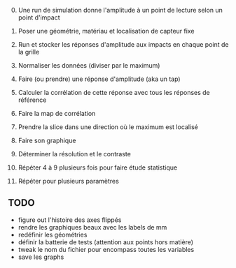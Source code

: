0. Une run de simulation donne l'amplitude à un point de lecture selon un point d'impact
1. Poser une géométrie, matériau et localisation de capteur fixe
2. Run et stocker les réponses d'amplitude aux impacts en chaque point de la grille
3. Normaliser les données (diviser par le maximum)
4. Faire (ou prendre) une réponse d'amplitude (aka un tap)
5. Calculer la corrélation de cette réponse avec tous les réponses de référence
6. Faire la map de corrélation
7. Prendre la slice dans une direction où le maximum est localisé
8. Faire son graphique
9. Déterminer la résolution et le contraste
10. Répéter 4 à 9 plusieurs fois pour faire étude statistique

11. Répéter pour plusieurs paramètres

## TODO

- figure out l'histoire des axes flippés
- rendre les graphiques beaux avec les labels de mm
- redéfinir les géométries
- définir la batterie de tests (attention aux points hors matière)
- tweak le nom du fichier pour encompass toutes les variables
- save les graphs


